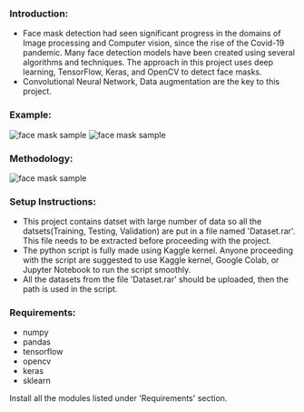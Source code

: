 ### Introduction:

- Face mask detection had seen significant progress in the domains of Image processing and Computer vision, since the rise of the Covid-19 pandemic. Many face detection models have been created using several algorithms and techniques. The approach in this project uses deep learning, TensorFlow, Keras, and OpenCV to detect face masks.
- Convolutional Neural Network, Data augmentation are the key to this project.

### Example:

![face mask sample](https://raw.githubusercontent.com/sudipg4112001/Amazing-Python-Scripts/Face_Mask/Face-Mask-Detection/Sample-images/Sample_image_3.jpg)
![face mask sample](https://raw.githubusercontent.com/sudipg4112001/Amazing-Python-Scripts/Face_Mask/Face-Mask-Detection/Sample-images/Sample_image_2.jpg)

### Methodology:

![face mask sample](https://raw.githubusercontent.com/sudipg4112001/Amazing-Python-Scripts/Face_Mask/Face-Mask-Detection/Sample-images/Method.jpg)

### Setup Instructions:

- This project contains datset with large number of data so all the datsets(Training, Testing, Validation) are put in a file named 'Dataset.rar'. This file needs to be extracted before proceeding with the project.
- The python script is fully made using Kaggle kernel. Anyone proceeding with the script are suggested to use Kaggle kernel, Google Colab, or Jupyter Notebook to run the script smoothly.
- All the datasets from the file 'Dataset.rar' should be uploaded, then the path is used in the script.

### Requirements:

- numpy
- pandas
- tensorflow
- opencv
- keras
- sklearn

Install all the modules listed under 'Requirements' section.
